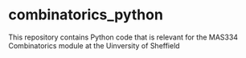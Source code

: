 # combinatorics_python
This repository contains Python code that is relevant for the MAS334 Combinatorics module at the Uinversity of Sheffield
